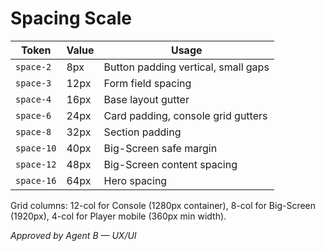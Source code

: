# Spacing Scale

| Token | Value | Usage |
| --- | --- | --- |
| `space-2` | 8px | Button padding vertical, small gaps |
| `space-3` | 12px | Form field spacing |
| `space-4` | 16px | Base layout gutter |
| `space-6` | 24px | Card padding, console grid gutters |
| `space-8` | 32px | Section padding |
| `space-10` | 40px | Big-Screen safe margin |
| `space-12` | 48px | Big-Screen content spacing |
| `space-16` | 64px | Hero spacing |

Grid columns: 12-col for Console (1280px container), 8-col for Big-Screen (1920px), 4-col for Player mobile (360px min width).

_Approved by Agent B — UX/UI_
